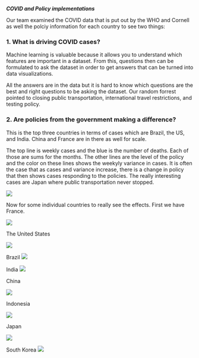 ***COVID and Policy implementations***

Our team examined the COVID data that is put out by the WHO and Cornell as well
the polciy information for each country to see two things:

### 1. What is driving COVID cases?


Machine learning is valuable because it allows you to understand which features are important in a dataset. From this, questions then can be formulated to ask the dataset in order to get answers that can be turned into data visualizations.

All the answers are in the data but it is hard to know which questions are the best and right questions to be asking the dataset. Our random forrest pointed to closing public transportation, international travel restrictions, and testing policy.

### 2. Are policies from the government making a difference?

This is the top three countries in terms of cases which are Brazil, the US, and
India. China and France are in there as well for scale.

The top line is weekly cases and the blue is the number of deaths. Each of those are sums for the months. The other lines are the level of the policy and the color on these lines shows the weekyly variance in cases. It is often the case that as cases and variance increase, there is a change in policy that then shows cases responding to the policies. The really interesting cases are Japan where public transportation never stopped. 

<img src="images/TopFiveOverTime.png?raw=true"/>

Now for some individual countries to really see the effects. First we have France.


<img src="images/FranceLines.png?raw=true"/>


The United States

<img src="images/USLines.png?raw=true"/>

Brazil
<img src="images/BrazilLines.png?raw=true"/>

India
<img src="images/indiaLines.png?raw=true"/>

China

<img src="images/ChinaLines.png?raw=true"/>

Indonesia

<img src="images/indolines.png?raw=true"/>


Japan

<img src="images/JapanLines.png?raw=true"/>


South Korea
<img src="images/skLines.png?raw=true"/>
